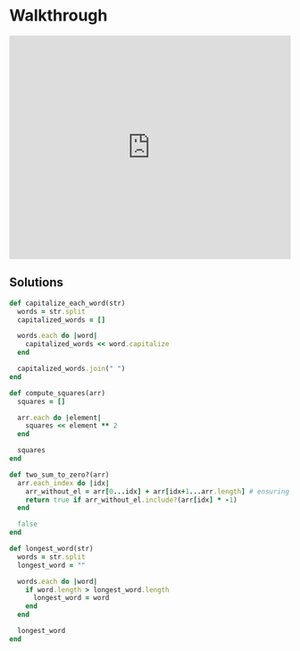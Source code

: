 # Walkthrough

<iframe src="https://player.vimeo.com/video/188359099?rel=0&autoplay=1" width="100%" height="400px" frameborder="0" webkitallowfullscreen="" mozallowfullscreen="" allowfullscreen="" style="line-height: 1.6em;" rel="line-height: 1.6em;"></iframe>


## Solutions

```ruby
def capitalize_each_word(str)
  words = str.split
  capitalized_words = []

  words.each do |word|
    capitalized_words << word.capitalize
  end

  capitalized_words.join(" ")
end

def compute_squares(arr)
  squares = []

  arr.each do |element|
    squares << element ** 2
  end

  squares
end

def two_sum_to_zero?(arr)
  arr.each_index do |idx|
    arr_without_el = arr[0...idx] + arr[idx+1...arr.length] # ensuring we don't examine the same element twice
    return true if arr_without_el.include?(arr[idx] * -1)
  end

  false
end

def longest_word(str)
  words = str.split
  longest_word = ""

  words.each do |word|
    if word.length > longest_word.length
      longest_word = word
    end
  end

  longest_word
end
```
